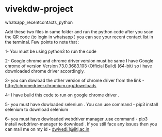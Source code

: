 # vivekdw-project
whatsapp_recentcontacts_python


Add these two files in same folder and run the python code after you scan the QR code (to login in whatsapp ) you can see your recent contact list in the terminal. Few points to note that :

1- You must be using python3 to run the code

2- Google chrome and chrome driver version must be same I have Google chrome of version Version 73.0.3683.103 (Official Build) (64-bit) so i have downloaded chrome driver accordingly.

3- you can dowload the other version of chrome driver from the link - http://chromedriver.chromium.org/downloads

4- I have build this code to run on google chrome driver .

5- you must have dowloaded selenium . You can use command - pip3 install selenium to download selenium

6- you must have dowloaded webdriver manager .use command - pip3 install webdriver-manager to download . If you still face any issues then you can mail me on my id - dwivedi.1@iitj.ac.in
